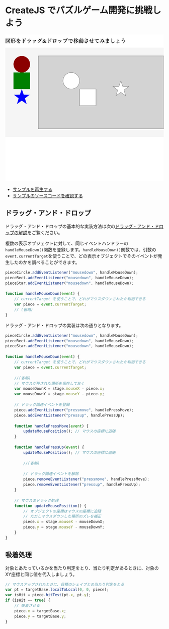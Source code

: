 # CreateJS でパズルゲーム開発に挑戦しよう

![](../imgs/game_pazzle.html.png)

- [サンプルを再生する](https://ics-creative.github.io/tutorial-createjs/samples/game_pazzle.html)
- [サンプルのソースコードを確認する](../samples/game_pazzle.html)

## ドラッグ・アンド・ドロップ

ドラッグ・アンド・ドロップの基本的な実装方法は次の[ドラッグ・アンド・ドロップの解説](mouse_drag.md)をご覧ください。

複数の表示オブジェクトに対して、同じイベントハンドラーの`handleMouseDown()`関数を登録します。`handleMouseDown()`関数では、引数の`event.currentTarget`を使うことで、どの表示オブジェクトでそのイベントが発生したのかを調べることができます。

```js
pieceCircle.addEventListener("mousedown", handleMouseDown);
pieceRect.addEventListener("mousedown", handleMouseDown);
pieceStar.addEventListener("mousedown", handleMouseDown);

function handleMouseDown(event) {
    // currentTarget を使うことで、どれがマウスダウンされたか判別できる
    var piece = event.currentTarget;
    // (省略)
}
```

ドラッグ・アンド・ドロップの実装は次の通りとなります。

```js
pieceCircle.addEventListener("mousedown", handleMouseDown);
pieceRect.addEventListener("mousedown", handleMouseDown);
pieceStar.addEventListener("mousedown", handleMouseDown);

function handleMouseDown(event) {
    // currentTarget を使うことで、どれがマウスダウンされたか判別できる
    var piece = event.currentTarget;

    //(省略)
    // マウスが押された場所を保存しておく
    var mouseDownX = stage.mouseX - piece.x;
    var mouseDownY = stage.mouseY - piece.y;

    // ドラッグ関連イベントを登録
    piece.addEventListener("pressmove", handlePressMove);
    piece.addEventListener("pressup", handlePressUp);

    function handlePressMove(event) {
        updateMousePosition(); // マウスの座標に追随
    }

    function handlePressUp(event) {
        updateMousePosition(); // マウスの座標に追随

        //(省略)

        // ドラッグ関連イベントを解除
        piece.removeEventListener("pressmove", handlePressMove);
        piece.removeEventListener("pressup", handlePressUp);
    }

    // マウスのドラッグ処理
    function updateMousePosition() {
        // オブジェクトの座標はマウスの座標に追随
        // ただしマウスダウンした場所のズレを補正
        piece.x = stage.mouseX - mouseDownX;
        piece.y = stage.mouseY - mouseDownY;
    }
}
```



## 吸着処理

対象とあたっているかを当たり判定をとり、当たり判定があるときに、対象のXY座標と同じ値を代入しましょう。

```js
// マウスアップされたときに、目標のシェイプとの当たり判定をとる
var pt = targetBase.localToLocal(0, 0, piece);
var isHit = piece.hitTest(pt.x, pt.y);
if (isHit == true) {
    // 吸着させる
    piece.x = targetBase.x;
    piece.y = targetBase.y;
}
```


